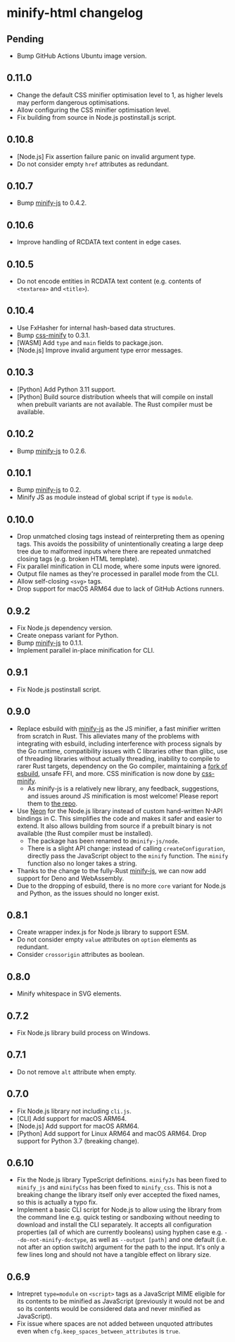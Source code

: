 # minify-html changelog

## Pending

- Bump GitHub Actions Ubuntu image version.

## 0.11.0

- Change the default CSS minifier optimisation level to 1, as higher levels may perform dangerous optimisations.
- Allow configuring the CSS minifier optimisation level.
- Fix building from source in Node.js postinstall.js script.

## 0.10.8

- [Node.js] Fix assertion failure panic on invalid argument type.
- Do not consider empty `href` attributes as redundant.

## 0.10.7

- Bump [minify-js](https://github.com/wilsonzlin/minify-js) to 0.4.2.

## 0.10.6

- Improve handling of RCDATA text content in edge cases.

## 0.10.5

- Do not encode entities in RCDATA text content (e.g. contents of `<textarea>` and `<title>`).

## 0.10.4

- Use FxHasher for internal hash-based data structures.
- Bump [css-minify](https://github.com/Mnwa/css-minify) to 0.3.1.
- [WASM] Add `type` and `main` fields to package.json.
- [Node.js] Improve invalid argument type error messages.

## 0.10.3

- [Python] Add Python 3.11 support.
- [Python] Build source distribution wheels that will compile on install when prebuilt variants are not available. The Rust compiler must be available.

## 0.10.2

- Bump [minify-js](https://github.com/wilsonzlin/minify-js) to 0.2.6.

## 0.10.1

- Bump [minify-js](https://github.com/wilsonzlin/minify-js) to 0.2.
- Minify JS as module instead of global script if `type` is `module`.

## 0.10.0

- Drop unmatched closing tags instead of reinterpreting them as opening tags. This avoids the possibility of unintentionally creating a large deep tree due to malformed inputs where there are repeated unmatched closing tags (e.g. broken HTML template).
- Fix parallel minification in CLI mode, where some inputs were ignored.
- Output file names as they're processed in parallel mode from the CLI.
- Allow self-closing `<svg>` tags.
- Drop support for macOS ARM64 due to lack of GitHub Actions runners.

## 0.9.2

- Fix Node.js dependency version.
- Create onepass variant for Python.
- Bump [minify-js](https://github.com/wilsonzlin/minify-js) to 0.1.1.
- Implement parallel in-place minification for CLI.

## 0.9.1

- Fix Node.js postinstall script.

## 0.9.0

- Replace esbuild with [minify-js](https://github.com/wilsonzlin/minify-js) as the JS minifier, a fast minifier written from scratch in Rust. This alleviates many of the problems with integrating with esbuild, including interference with process signals by the Go runtime, compatibility issues with C libraries other than glibc, use of threading libraries without actually threading, inability to compile to rarer Rust targets, dependency on the Go compiler, maintaining a [fork of esbuild](https://github.com/wilsonzlin/esbuild-rs), unsafe FFI, and more. CSS minification is now done by [css-minify](https://github.com/Mnwa/css-minify).
  - As minify-js is a relatively new library, any feedback, suggestions, and issues around JS minification is most welcome! Please report them to [the repo](https://github.com/wilsonzlin/minify-js).
- Use [Neon](https://neon-bindings.com/) for the Node.js library instead of custom hand-written N-API bindings in C. This simplifies the code and makes it safer and easier to extend. It also allows building from source if a prebuilt binary is not available (the Rust compiler must be installed).
  - The package has been renamed to `@minify-js/node`.
  - There is a slight API change: instead of calling `createConfiguration`, directly pass the JavaScript object to the `minify` function. The `minify` function also no longer takes a string.
- Thanks to the change to the fully-Rust [minify-js](https://github.com/wilsonzlin/minify-js), we can now add support for Deno and WebAssembly.
- Due to the dropping of esbuild, there is no more `core` variant for Node.js and Python, as the issues should no longer exist.

## 0.8.1

- Create wrapper index.js for Node.js library to support ESM.
- Do not consider empty `value` attributes on `option` elements as redundant.
- Consider `crossorigin` attributes as boolean.

## 0.8.0

- Minify whitespace in SVG elements.

## 0.7.2

- Fix Node.js library build process on Windows.

## 0.7.1

- Do not remove `alt` attribute when empty.

## 0.7.0

- Fix Node.js library not including `cli.js`.
- [CLI] Add support for macOS ARM64.
- [Node.js] Add support for macOS ARM64.
- [Python] Add support for Linux ARM64 and macOS ARM64. Drop support for Python 3.7 (breaking change).

## 0.6.10

- Fix the Node.js library TypeScript definitions. `minifyJs` has been fixed to `minify_js` and `minifyCss` has been fixed to `minify_css`. This is not a breaking change the library itself only ever accepted the fixed names, so this is actually a typo fix.
- Implement a basic CLI script for Node.js to allow using the library from the command line e.g. quick testing or sandboxing without needing to download and install the CLI separately. It accepts all configuration properties (all of which are currently booleans) using hyphen case e.g. `--do-not-minify-doctype`, as well as `--output [path]` and one default (i.e. not after an option switch) argument for the path to the input. It's only a few lines long and should not have a tangible effect on library size.

## 0.6.9

- Intrepret `type=module` on `<script>` tags as a JavaScript MIME eligible for its contents to be minified as JavaScript (previously it would not be and so its contents would be considered data and never minified as JavaScript).
- Fix issue where spaces are not added between unquoted attributes even when `cfg.keep_spaces_between_attributes` is `true`.

